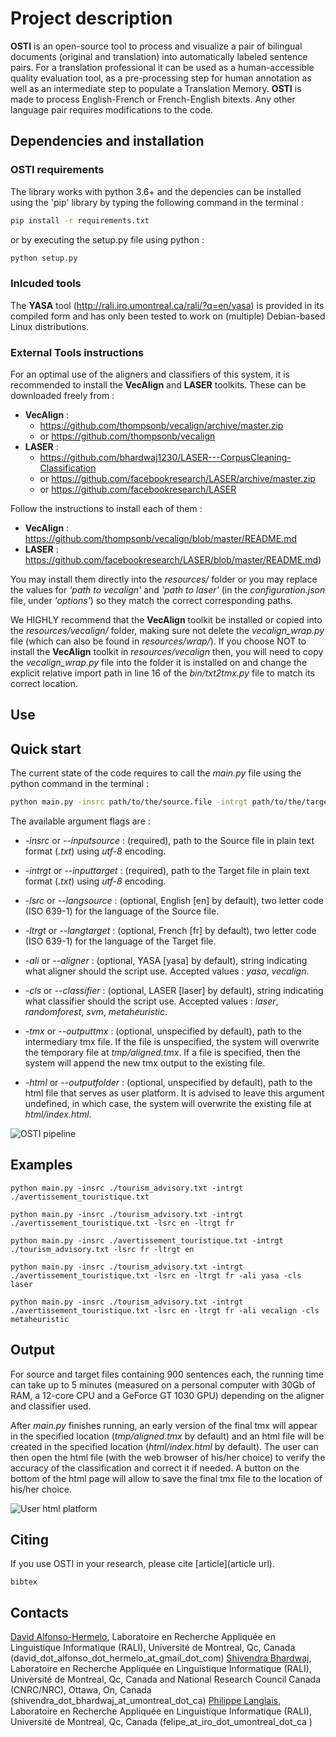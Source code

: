 # Project description
**OSTI** is an open-source tool to process and visualize a pair of bilingual documents (original and translation) into automatically labeled sentence pairs.  For a translation professional it can be used as a human-accessible quality evaluation tool, as a pre-processing step for human annotation as well as an intermediate step to populate a Translation Memory. **OSTI** is made to process English-French or French-English bitexts. Any other language pair requires modifications to the code. 

## Dependencies and installation

### OSTI requirements

The library works with python 3.6+ and the depencies can be installed using the 'pip' library by typing the following command in the terminal :

```bash
pip install -r requirements.txt
```

or by executing the setup.py file using python :

```bash
python setup.py
```

### Inlcuded tools

The **YASA** tool (http://rali.iro.umontreal.ca/rali/?q=en/yasa) is provided in its compiled form and has only been tested to work on (multiple) Debian-based Linux distributions.


### External Tools instructions
For an optimal use of the aligners and classifiers of this system, it is recommended to install the **VecAlign** and
**LASER** toolkits. These can be downloaded freely from :
* **VecAlign** : 
  * https://github.com/thompsonb/vecalign/archive/master.zip 
  * or  https://github.com/thompsonb/vecalign
* **LASER** : 
  * https://github.com/bhardwaj1230/LASER---CorpusCleaning-Classification
  * or https://github.com/facebookresearch/LASER/archive/master.zip
  * or  https://github.com/facebookresearch/LASER

Follow the instructions to install each of them :
* **VecAlign** : https://github.com/thompsonb/vecalign/blob/master/README.md
* **LASER** : https://github.com/facebookresearch/LASER/blob/master/README.md)

You may install them directly into the *resources/* folder or you may replace the values for *'path to vecalign'* and *'path to laser'* (in the *configuration.json* file, under *'options'*) so they match the correct corresponding paths. 

We HIGHLY recommend that the **VecAlign** toolkit be installed or copied into the *resources/vecalign/* folder,
making sure not delete the *vecalign\_wrap.py* file (which can also be found in *resources/wrap/*).
If you choose NOT to install the **VecAlign** toolkit in *resources/vecalign* then, you will need to copy
the *vecalign\_wrap.py* file into the folder it is installed on and change the explicit relative import path in
line 16 of the *bin/txt2tmx.py* file to match its correct location.

## Use

## Quick start

The current state of the code requires to call the *main.py* file using the python command in the terminal :

```bash
python main.py -insrc path/to/the/source.file -intrgt path/to/the/target.file -lsrc en -ltrgt fr \[-other_flags\]
```

The available argument flags are :
* *-insrc* or *--inputsource* : (required), path to the Source file in plain text format (*.txt*) using *utf-8* encoding.
* *-intrgt* or *--inputtarget* : (required), path to the Target file in plain text format (*.txt*) using *utf-8* encoding.

* *-lsrc* or *--langsource* : (optional, English \[en\] by default), two letter code (ISO 639-1) for the language of the Source file.
* *-ltrgt* or *--langtarget* : (optional, French \[fr\] by default), two letter code (ISO 639-1) for the language of the Target file.

* *-ali* or *--aligner* : (optional, YASA \[yasa\] by default), string indicating what aligner should the script use. Accepted values : *yasa*, *vecalign*.
* *-cls* or *--classifier* : (optional, LASER \[laser\] by default), string indicating what classifier should the script use. Accepted values : *laser*, *randomforest*, *svm*, *metaheuristic*.

* *-tmx* or *--outputtmx* : (optional, unspecified by default), path to the intermediary tmx file. If the file is unspecified, the system will overwrite the temporary file at *tmp/aligned.tmx*. If a file is specified, then the system will append the new tmx output to the existing file.
* *-html* or *--outputfolder* : (optional, unspecified by default), path to the html file that serves as user platform. It is advised to leave this argument undefined, in which case, the system will overwrite the existing file at *html/index.html*.


![OSTI pipeline](./paper/pipeline.png)


## Examples

```
python main.py -insrc ./tourism_advisory.txt -intrgt ./avertissement_touristique.txt

python main.py -insrc ./tourism_advisory.txt -intrgt ./avertissement_touristique.txt -lsrc en -ltrgt fr

python main.py -insrc ./avertissement_touristique.txt -intrgt ./tourism_advisory.txt -lsrc fr -ltrgt en

python main.py -insrc ./tourism_advisory.txt -intrgt ./avertissement_touristique.txt -lsrc en -ltrgt fr -ali yasa -cls laser

python main.py -insrc ./tourism_advisory.txt -intrgt ./avertissement_touristique.txt -lsrc en -ltrgt fr -ali vecalign -cls metaheuristic
```

## Output

For source and target files containing 900 sentences each, the running time can take up to 5 minutes (measured on a personal computer with 30Gb of RAM, a 12-core CPU and a GeForce GT 1030 GPU) depending on the aligner and classifier used.

After *main.py* finishes running, an early version of the final tmx will appear in the specified location (*tmp/aligned.tmx* by default) and an html file will be created in the specified location (*html/index.html* by default). The user can then open the html file (with the web browser of his/her choice) to verify the accuracy of the classification and correct it if needed. A button on the bottom of the html page will allow to save the final tmx file to the location of his/her choice.

![User html platform](./paper/visual.png)


## Citing
If you use OSTI in your research, please cite [article](article url).
```
bibtex
```

## Contacts

[David Alfonso-Hermelo](http://www-etud.iro.umontreal.ca/~alfonsda/), Laboratoire en Recherche Appliquée en Linguistique Informatique (RALI), Université de Montreal, Qc, Canada (david_dot_alfonso_dot_hermelo_at_gmail_dot_com)
[Shivendra Bhardwaj](https://www.linkedin.com/in/shivendra-bhardwaj-911a7038/), Laboratoire en Recherche Appliquée en Linguistique Informatique (RALI), Université de Montreal, Qc, Canada and National Research Council Canada (CNRC/NRC), Ottawa, On, Canada (shivendra_dot_bhardwaj_at_umontreal_dot_ca)
[Philippe Langlais](https://www.iro.umontreal.ca/~felipe/new-home/frontal.php?page=resume.html), Laboratoire en Recherche Appliquée en Linguistique Informatique (RALI), Université de Montreal, Qc, Canada (felipe_at_iro_dot_umontreal_dot_ca )

